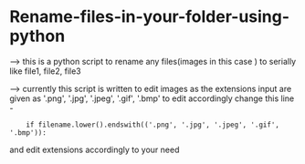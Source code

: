 # Rename-files-in-your-folder-using-python
 --> this is a python script to rename any files(images in this case ) to serially like file1, file2, file3
 
 --> currently this script is written to edit images as the extensions input are given as '.png', '.jpg', '.jpeg', '.gif', '.bmp'
to edit accordingly change this line  - 

        if filename.lower().endswith(('.png', '.jpg', '.jpeg', '.gif', '.bmp')):
        
and edit extensions accordingly to your need

